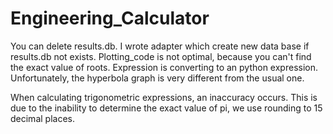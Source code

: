 # Engineering_Calculator
You can delete results.db. I wrote adapter which create new data base if results.db not exists.
Plotting_code is not optimal, because you can't find the exact value of roots. Expression is converting to an python expression.
Unfortunately, the hyperbola graph is very different from the usual one.

When calculating trigonometric expressions, 
an inaccuracy occurs. This is due to the inability to determine the exact value of pi, we use rounding to 15 decimal places.
